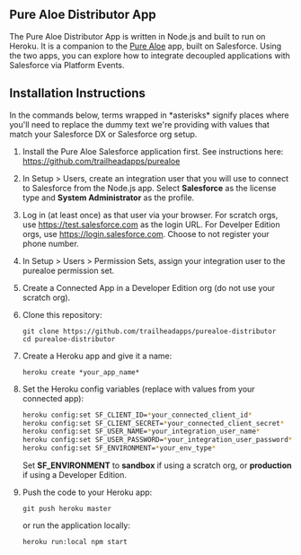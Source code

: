## Pure Aloe Distributor App

The Pure Aloe Distributor App is written in Node.js and built to run on Heroku. It is a companion to the <a href="https://github.com/trailheadapps/purealoe" target="_blank">Pure Aloe</a> app, built on Salesforce. Using the two apps, you can explore how to integrate decoupled applications with Salesforce via Platform Events.

## Installation Instructions

In the commands below, terms wrapped in \*asterisks\* signify places where you'll need to replace the dummy text we're providing with values that match your Salesforce DX or Salesforce org setup.

1. Install the Pure Aloe Salesforce application first. See instructions here: <a href="https://github.com/trailheadapps/purealoe" target="_blank">https://github.com/trailheadapps/purealoe</a>

1. In Setup > Users, create an integration user that you will use to connect to Salesforce from the Node.js app. Select **Salesforce** as the license type and **System Administrator** as the profile. 

1. Log in (at least once) as that user via your browser. For scratch orgs, use <a href="https://test.salesforce.com" target="_blank">https://test.salesforce.com</a> as the login URL. For Develper Edition orgs, use <a href="https://login.salesforce.com" target="_blank">https://login.salesforce.com</a>. Choose to not register your phone number.

1. In Setup > Users > Permission Sets, assign your integration user to the purealoe permission set.

1. Create a Connected App in a Developer Edition org (do not use your scratch org).

1. Clone this repository:
    ```
    git clone https://github.com/trailheadapps/purealoe-distributor
    cd purealoe-distributor
    ```

1. Create a Heroku app and give it a name:
    ```
    heroku create *your_app_name*
    ```

1. Set the Heroku config variables (replace with values from your connected app):
    
    ```bash
    heroku config:set SF_CLIENT_ID=*your_connected_client_id*
    heroku config:set SF_CLIENT_SECRET=*your_connected_client_secret*
    heroku config:set SF_USER_NAME=*your_integration_user_name*
    heroku config:set SF_USER_PASSWORD=*your_integration_user_password*
    heroku config:set SF_ENVIRONMENT=*your_env_type*
    ```

    Set **SF_ENVIRONMENT** to **sandbox** if using a scratch org, or **production** if using a Developer Edition.

1. Push the code to your Heroku app: 
    ```
    git push heroku master
    ```

    or run the application locally:
    ```
    heroku run:local npm start
    ```
